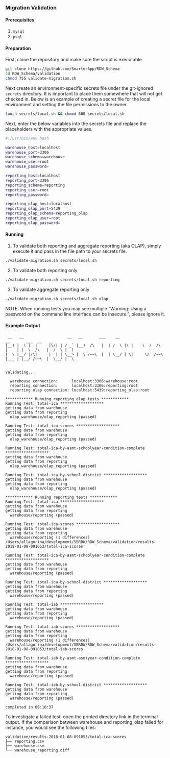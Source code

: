 ### Migration Validation

#### Prerequisites
1. `mysql`
1. `psql`

#### Preparation
First, clone the repository and make sure the script is executable.
```bash
git clone https://github.com/SmarterApp/RDW_Schema
cd RDW_Schema/validation
chmod 755 validate-migration.sh
``` 
Next create an environment-specific secrets file under the git-ignored `secrets` directory.
It is important to place them somewhere that will not get checked in.
Below is an example of creating a secret file for the local environment and setting the file permissions to the owner.
```bash
touch secrets/local.sh && chmod 600 secrets/local.sh
```
Next, enter the below variables into the secrets file and replace the placeholders with the appropriate values.
```bash
#!/usr/bin/env bash

warehouse_host=localhost
warehouse_port=3306
warehouse_schema=warehouse
warehouse_user=root
warehouse_password=

reporting_host=localhost
reporting_port=3306
reporting_schema=reporting
reporting_user=root
reporting_password=

reporting_olap_host=localhost
reporting_olap_port=5439
reporting_olap_schema=reporting_olap
reporting_olap_user=root
reporting_olap_password=
```
#### Running
1. To validate both reporting and aggregate reporting (aka OLAP), simply execute it and pass in the file path to your secrets file.
```bash
./validate-migration.sh secrets/local.sh
```
2. To validate both reporting only
```bash
./validate-migration.sh secrets/local.sh reporting
```
3. To validate aggregate reporting only
```bash
./validate-migration.sh secrets/local.sh olap
```

NOTE: When running tests you may see multiple "Warning: Using a password on the command line interface can be insecure.", please ignore it. 

#### Example Output
```
 __   __                   __   __       ___    __                            __       ___  __   __  
|__) |  \ |  |     |\/| | / _` |__)  /\   |  | /  \ |\ |    \  /  /\  |    | |  \  /\   |  /  \ |__) 
|  \ |__/ |/\|     |  | | \__> |  \ /~~\  |  | \__/ | \|     \/  /~~\ |___ | |__/ /~~\  |  \__/ |  \ 


validating...

  warehouse connection:      localhost:3306:warehouse:root
  reporting connection:      localhost:3306:reporting:root
  reporting olap connection: localhost:5439:reporting_olap:root

************ Running reporting olap tests ************
Running Test: total-ica *******************
getting data from warehouse
getting data from reporting
  olap_warehouse/olap_reporting (passed)

Running Test: total-ica-scores *******************
getting data from warehouse
getting data from reporting
  olap_warehouse/olap_reporting (passed)

Running Test: total-ica-by-asmt-schoolyear-condition-complete *******************
getting data from warehouse
getting data from reporting
  olap_warehouse/olap_reporting (passed)

Running Test: total-ica-by-school-district *******************
getting data from warehouse
getting data from reporting
  olap_warehouse/olap_reporting (passed)

************ Running reporting tests ************
Running Test: total-ica *******************
getting data from warehouse
getting data from reporting
  warehouse/reporting (passed)

Running Test: total-ica-scores *******************
getting data from warehouse
getting data from reporting
  warehouse/reporting (1 differences) /Users/allagorina/development/SBRDW/RDW_Schema/validation/results-2018-01-08-091053/total-ica-scores

Running Test: total-ica-by-asmt-schoolyear-condition-complete *******************
getting data from warehouse
getting data from reporting
  warehouse/reporting (passed)

Running Test: total-ica-by-school-district *******************
getting data from warehouse
getting data from reporting
  warehouse/reporting (passed)

Running Test: total-iab *******************
getting data from warehouse
getting data from reporting
  warehouse/reporting (passed)

Running Test: total-iab-scores *******************
getting data from warehouse
getting data from reporting
  warehouse/reporting (1 differences) /Users/allagorina/development/SBRDW/RDW_Schema/validation/results-2018-01-08-091053/total-iab-scores

Running Test: total-iab-by-asmt-asmtyear-condition-complete *******************
getting data from warehouse
getting data from reporting
  warehouse/reporting (passed)

Running Test: total-iab-by-school-district *******************
getting data from warehouse
getting data from reporting
  warehouse/reporting (passed)

completed in 00:10:37
```
To investigate a failed test, open the printed directory link in the terminal output.
If the comparison between warehouse and reporting_olap failed for instance, you would see the following files:
```
validation/results-2018-01-08-091053/total-ica-scores
├── reporting.csv
├── warehouse.csv
└── warehouse_reporting.diff
```
